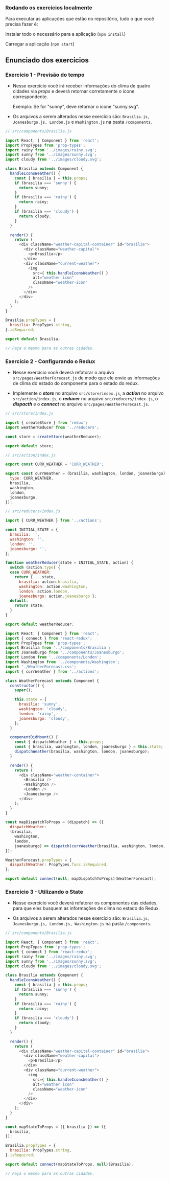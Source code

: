 ### Rodando os exercícios localmente

Para executar as aplicações que estão no repositório, tudo o que você precisa fazer é:

Instalar todo o necessário para a aplicação (`npm install`)

Carregar a aplicação (`npm start`)

## Enunciado dos exercícios

### Exercício 1 - Previsão do tempo

- Nesse exercício você irá receber informações do clima de quatro cidades via *props* e deverá retornar corretamente o ícone correspondente.

  Exemplo: Se for "sunny”, deve retornar o icone "sunny.svg".

- Os arquivos a serem alterados nesse exercício são: `Brasilia.js, Joanesburgo.js, London.js` e `Washington.js` na pasta `/components`.

``` js
// src/components/Brasilia.js

import React, { Component } from 'react';
import PropTypes from 'prop-types';
import rainy from '../images/rainy.svg';
import sunny from '../images/sunny.svg';
import cloudy from '../images/cloudy.svg';

class Brasilia extends Component {
  handleIconsWeather() {
    const { brasilia } = this.props;
    if (brasilia === 'sunny') {
      return sunny;
    }
    if (brasilia === 'rainy') {
      return rainy;
    }
    if (brasilia === 'cloudy') {
      return cloudy;
    }
  }

  render() {
    return (
      <div className="weather-capital-container" id="brasilia">
        <div className="weather-capital">
          <p>Brasília</p>
        </div>
        <div className="current-weather">
          <img
            src={ this.handleIconsWeather() }
            alt="weather icon"
            className="weather-icon"
          />
        </div>
      </div>
    );
  }
}

Brasilia.propTypes = {
  brasilia: PropTypes.string,
}.isRequired;

export default Brasilia;

// Faça o mesmo para as outras cidades.
```

### Exercício 2 - Configurando o Redux

- Nesse exercício você deverá refatorar o arquivo `src/pages/WeatherForecast.js` de modo que ele envie as informações de clima do estado do componente para o estado do redux.

- Implemente o ***store*** no arquivo `src/store/index.js`, a ***action*** no arquivo `src/action/index.js`, o ***reducer*** no arquivo `src/reducers/index.js`, o ***dispacth*** e o ***connect*** no arquivo `src/pages/WeatherForecast.js`.

```js
// src/store/index.js

import { createStore } from 'redux';
import weatherReducer from '../reducers';

const store = createStore(weatherReducer);

export default store;
```

```js
// src/action/index.js

export const CURR_WEATHER = 'CURR_WEATHER';

export const currWeather = (brasilia, washington, london, joanesburgo) => ({
  type: CURR_WEATHER,
  brasilia,
  washington,
  london,
  joanesburgo,
});
```

```js
// src/reducers/index.js

import { CURR_WEATHER } from '../actions';

const INITIAL_STATE = {
  brasilia: '',
  washington: '',
  london: '',
  joanesburgo: '',
};

function weatherReducer(state = INITIAL_STATE, action) {
  switch (action.type) {
  case CURR_WEATHER:
    return { ...state,
      brasilia: action.brasilia,
      washington: action.washington,
      london: action.london,
      joanesburgo: action.joanesburgo };
  default:
    return state;
  }
}

export default weatherReducer;
```

```js
import React, { Component } from 'react';
import { connect } from 'react-redux';
import PropTypes from 'prop-types';
import Brasilia from '../components/Brasilia';
import Joanesburgo from '../components/Joanesburgo';
import London from '../components/London';
import Washington from '../components/Washington';
import './WeatherForecast.css';
import { currWeather } from '../actions';

class WeatherForecast extends Component {
  constructor() {
    super();

    this.state = {
      brasilia: 'sunny',
      washington: 'cloudy',
      london: 'rainy',
      joanesburgo: 'cloudy',
    };
  }

  componentDidMount() {
    const { dispatchWeather } = this.props;
    const { brasilia, washington, london, joanesburgo } = this.state;
    dispatchWeather(brasilia, washington, london, joanesburgo);
  }

  render() {
    return (
      <div className="weather-container">
        <Brasilia />
        <Washington />
        <London />
        <Joanesburgo />
      </div>
    );
  }
}

const mapDispatchToProps = (dispatch) => ({
  dispatchWeather:
  (brasilia,
    washington,
    london,
    joanesburgo) => dispatch(currWeather(brasilia, washington, london, joanesburgo)),
});

WeatherForecast.propTypes = {
  dispatchWeather: PropTypes.func.isRequired,
};

export default connect(null, mapDispatchToProps)(WeatherForecast);
```

### Exercício 3 - Utilizando o State

- Nesse exercício você deverá refatorar os componentes das cidades, para que eles busquem as informações de clima no estado do Redux.

- Os arquivos a serem alterados nesse exercício são: `Brasilia.js, Joanesburgo.js, London.js, Washington.js` na pasta `/components`.

```js
// src/components/Brasilia.js

import React, { Component } from 'react';
import PropTypes from 'prop-types';
import { connect } from 'react-redux';
import rainy from '../images/rainy.svg';
import sunny from '../images/sunny.svg';
import cloudy from '../images/cloudy.svg';

class Brasilia extends Component {
  handleIconsWeather() {
    const { brasilia } = this.props;
    if (brasilia === 'sunny') {
      return sunny;
    }
    if (brasilia === 'rainy') {
      return rainy;
    }
    if (brasilia === 'cloudy') {
      return cloudy;
    }
  }

  render() {
    return (
      <div className="weather-capital-container" id="brasilia">
        <div className="weather-capital">
          <p>Brasília</p>
        </div>
        <div className="current-weather">
          <img
            src={ this.handleIconsWeather() }
            alt="weather icon"
            className="weather-icon"
          />
        </div>
      </div>
    );
  }
}

const mapStateToProps = ({ brasilia }) => ({
  brasilia,
});

Brasilia.propTypes = {
  brasilia: PropTypes.string,
}.isRequired;

export default connect(mapStateToProps, null)(Brasilia);

// Faça o mesmo para as outras cidades.
```

